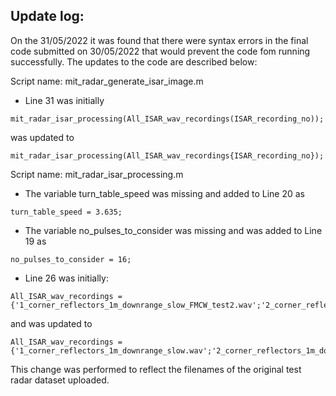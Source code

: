 ## Update log:

On the 31/05/2022 it was found that there were syntax errors in the final code submitted on 30/05/2022 that would prevent the code fom running successfully. The updates to the code are described below:

Script name: mit_radar_generate_isar_image.m

- Line 31 was initially

```
mit_radar_isar_processing(All_ISAR_wav_recordings(ISAR_recording_no)); 
```

was updated to

```
mit_radar_isar_processing(All_ISAR_wav_recordings{ISAR_recording_no}); 
```



Script name: mit_radar_isar_processing.m

- The variable turn_table_speed was missing and added to Line 20 as

```
turn_table_speed = 3.635;
```



- The variable no_pulses_to_consider was missing and was added to Line 19 as

```
no_pulses_to_consider = 16;
```



- Line 26 was initially:

```
All_ISAR_wav_recordings = {'1_corner_reflectors_1m_downrange_slow_FMCW_test2.wav';'2_corner_reflectors_1m_downrange_slow.wav'};
```

and was updated to

```
All_ISAR_wav_recordings = {'1_corner_reflectors_1m_downrange_slow.wav';'2_corner_reflectors_1m_downrange_slow.wav'};
```

This change was performed to reflect the filenames of the original test radar dataset uploaded.
